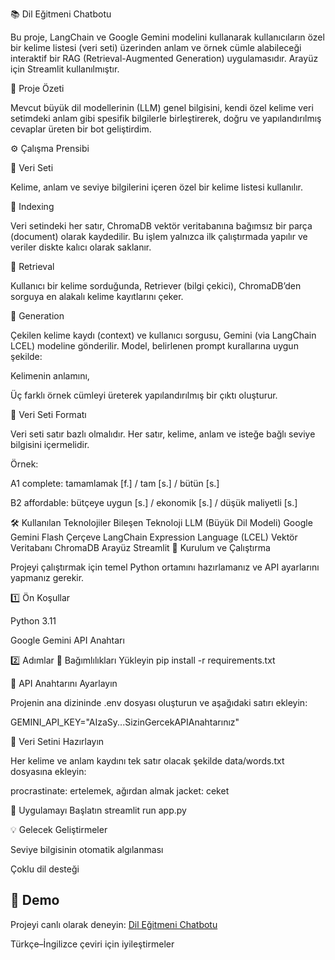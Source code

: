📚 Dil Eğitmeni Chatbotu

Bu proje, LangChain ve Google Gemini modelini kullanarak kullanıcıların özel bir kelime listesi (veri seti) üzerinden anlam ve örnek cümle alabileceği interaktif bir RAG (Retrieval-Augmented Generation) uygulamasıdır.
Arayüz için Streamlit kullanılmıştır.

🧠 Proje Özeti

Mevcut büyük dil modellerinin (LLM) genel bilgisini, kendi özel kelime veri setimdeki anlam gibi spesifik bilgilerle birleştirerek, doğru ve yapılandırılmış cevaplar üreten bir bot geliştirdim.

⚙️ Çalışma Prensibi

🔹 Veri Seti

Kelime, anlam ve seviye bilgilerini içeren özel bir kelime listesi kullanılır.

🔹 Indexing

Veri setindeki her satır, ChromaDB vektör veritabanına bağımsız bir parça (document) olarak kaydedilir.
Bu işlem yalnızca ilk çalıştırmada yapılır ve veriler diskte kalıcı olarak saklanır.

🔹 Retrieval

Kullanıcı bir kelime sorduğunda, Retriever (bilgi çekici), ChromaDB’den sorguya en alakalı kelime kayıtlarını çeker.

🔹 Generation

Çekilen kelime kaydı (context) ve kullanıcı sorgusu, Gemini (via LangChain LCEL) modeline gönderilir.
Model, belirlenen prompt kurallarına uygun şekilde:

Kelimenin anlamını,

Üç farklı örnek cümleyi
üreterek yapılandırılmış bir çıktı oluşturur.

📄 Veri Seti Formatı

Veri seti satır bazlı olmalıdır.
Her satır, kelime, anlam ve isteğe bağlı seviye bilgisini içermelidir.

Örnek:

A1
complete: tamamlamak [f.] / tam [s.] / bütün [s.]

B2
affordable: bütçeye uygun [s.] / ekonomik [s.] / düşük maliyetli [s.]

🛠️ Kullanılan Teknolojiler
Bileşen	Teknoloji
LLM (Büyük Dil Modeli)	Google Gemini Flash
Çerçeve	LangChain Expression Language (LCEL)
Vektör Veritabanı	ChromaDB
Arayüz	Streamlit
🚀 Kurulum ve Çalıştırma

Projeyi çalıştırmak için temel Python ortamını hazırlamanız ve API ayarlarını yapmanız gerekir.

1️⃣ Ön Koşullar

Python 3.11

Google Gemini API Anahtarı

2️⃣ Adımlar
🔹 Bağımlılıkları Yükleyin
pip install -r requirements.txt

🔹 API Anahtarını Ayarlayın

Projenin ana dizininde .env dosyası oluşturun ve aşağıdaki satırı ekleyin:

GEMINI_API_KEY="AIzaSy...SizinGercekAPIAnahtarınız"

🔹 Veri Setini Hazırlayın

Her kelime ve anlam kaydını tek satır olacak şekilde data/words.txt dosyasına ekleyin:

procrastinate: ertelemek, ağırdan almak
jacket: ceket

🔹 Uygulamayı Başlatın
streamlit run app.py

💡 Gelecek Geliştirmeler

Seviye bilgisinin otomatik algılanması

Çoklu dil desteği

## 🚀 Demo
Projeyi canlı olarak deneyin: [Dil Eğitmeni Chatbotu]()


Türkçe–İngilizce çeviri için iyileştirmeler

